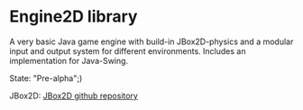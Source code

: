 # Engine2D library

A very basic Java game engine with build-in JBox2D-physics and a modular input and output system for different environments. Includes an implementation for Java-Swing.

State: "Pre-alpha";)

JBox2D: [JBox2D github repository](https://github.com/jbox2d/jbox2d)
